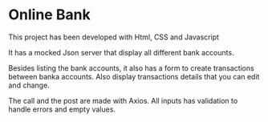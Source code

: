 # Online Bank

This project has been developed with Html, CSS and Javascript

It has a mocked Json server that display all different bank accounts.

Besides listing the bank accounts, it also has a form to create transactions between banka accounts.
Also display transactions details that you can edit and change.

The call and the post are made with Axios.
All inputs has validation to handle errors and empty values.
